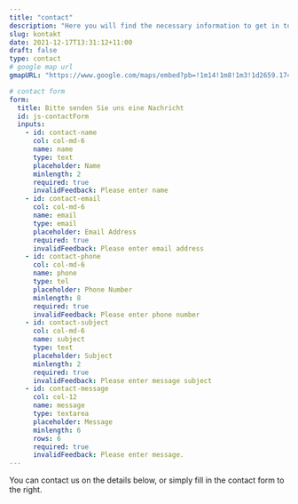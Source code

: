 ```yaml
---
title: "contact"
description: "Here you will find the necessary information to get in touch."
slug: kontakt
date: 2021-12-17T13:31:12+11:00
draft: false
type: contact
# google map url
gmapURL: "https://www.google.com/maps/embed?pb=!1m14!1m8!1m3!1d2659.1747180709394!2d16.4011965!3d48.2032505!3m2!1i1024!2i768!4f13.1!3m3!1m2!1s0x476d076a62abfdc9%3A0x8a0a299a1eb28db4!2sB%C3%B6cklinstra%C3%9Fe%20100%2C%201020%20Wien!5e0!3m2!1sde!2sat!4v1666083892017!5m2!1sde!2sat"

# contact form
form:
  title: Bitte senden Sie uns eine Nachricht
  id: js-contactForm
  inputs:
    - id: contact-name
      col: col-md-6
      name: name
      type: text
      placeholder: Name
      minlength: 2
      required: true
      invalidFeedback: Please enter name
    - id: contact-email
      col: col-md-6
      name: email
      type: email
      placeholder: Email Address
      required: true
      invalidFeedback: Please enter email address
    - id: contact-phone
      col: col-md-6
      name: phone
      type: tel
      placeholder: Phone Number
      minlength: 8
      required: true
      invalidFeedback: Please enter phone number
    - id: contact-subject
      col: col-md-6
      name: subject
      type: text
      placeholder: Subject
      minlength: 2
      required: true
      invalidFeedback: Please enter message subject
    - id: contact-message
      col: col-12
      name: message
      type: textarea
      placeholder: Message
      minlength: 6
      rows: 6
      required: true
      invalidFeedback: Please enter message.
---
```


You can contact us on the details below, or simply fill in the contact form to the right.
